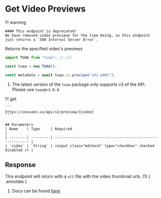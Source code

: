 # Get Video Previews

!!! warning

    #### This endpoint is deprecated!
    We have removed video previews for the time being, so this endpoint just returns a `500 Internal Server Error`.

Returns the specified video's previews

```typescript title="TypeScript"
import TUAA from "tuaa"; // (1)

const tuaa = new TUAA();

const metadata = await tuaa.v2.preview("s01.e001");
```

1. The latest version of the `tuaa` package only supports v3 of the API. Please use `tuaa@<3.0.0`.

!!! get

    ```
    https://unusann.us/api/v2/preview/{video}
    ```

    ## Parameters
    | Name    | Type     | Required                                                   |
    | --------| ---------| ---------------------------------------------------------- |
    | `video` | `String` | <input class="mdcheck" type="checkbox" checked disabled /> |

## Response

This endpoint will return with a `vtt` file with the video thumbnail urls. (1) { .annotate }

1. Docs can be found [here](https://github.com/sampotts/plyr#preview-thumbnails)
